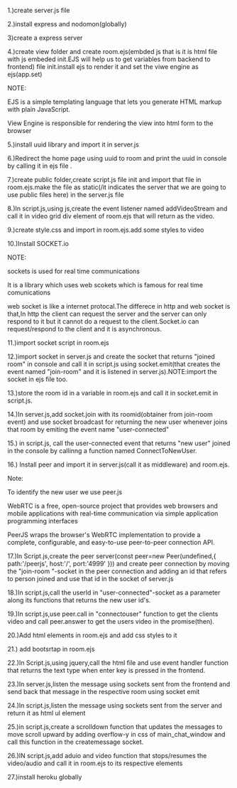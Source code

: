 1.)create server.js file

2.)install express and nodomon(globally)

3)create a express server 

4.)create view folder and create room.ejs(embded js that is it is html file with js embeded init.EJS will help us to get variables from backend to frontend) file init.install ejs to render it and set the viwe engine as ejs(app.set)

NOTE:

EJS is a simple templating language that lets you generate HTML markup with plain JavaScript. 

View Engine is responsible for rendering the view into html form to the browser

5.)install uuid library and import it in server.js

6.)Redirect the home page using uuid to room and print the uuid in console by calling it in ejs file .

7.)create public folder,create script.js file init and import that file in room.ejs.make the  file as static(/it indicates the server that we are going to use public files here) in the server.js file

8.)In script.js,using js,create the event listener named addVideoStream and call it in video grid div element of room.ejs  that will return as the video.

9.)create style.css and import in room.ejs.add some styles to video

10.)Install SOCKET.io

NOTE:

sockets is used for real time communications

It is a library which uses web scokets which is famous for real time comunications

web socket is like a internet protocal.The differece in http and web socket is that,In http the client can request the server and the server can only respond to it but it cannot do a request to the client.Socket.io can request/respond to the client and it is asynchronous.

11.)import socket script in room.ejs

12.)import socket in server.js and create the socket that returns "joined room" in console and call it in script.js using socket.emit(that creates the event named "join-room" and it is listened in server.js).NOTE:import the socket in ejs file too.

13.)store the room id in a  variable in room.ejs and call it in socket.emit in script.js.

14.)In server.js,add socket.join with its roomid(obtainer from join-room event) and use socket broadcast for returning the new user whenever joins that room by emiting the event name "user-connected"

15.) in script.js, call the user-connected event  that returns "new user" joined in the console by callinng  a function named ConnectToNewUser.

16.) Install peer and import it in server.js(call it as middleware) and room.ejs.

Note:

To identify the new user we use peer.js

WebRTC is a free, open-source project that provides web browsers and mobile applications with real-time communication via simple application programming interfaces

PeerJS wraps the browser's WebRTC implementation to provide a complete, configurable, and easy-to-use peer-to-peer connection API.

17.)In Script.js,create the peer server(const peer=new Peer(undefined,{
    path:'/peerjs',
    host:'/',
    port:'4999'
})) and create peer connection by moving the "join-room "-socket in the peer connection and adding an id that refers to person joined and use that id in the socket of server.js 

18.)In script.js,call the userId in "user-connected"-socket as a parameter along its functions that returns the new user id's.

19.)In script.js,use peer.call in "connectouser" function  to get the clients video  and call peer.answer to get the users video in the promise(then).

20.)Add html elements in room.ejs and add css styles to it

21.) add bootsrtap in room.ejs

22.)In Script.js,using jquery,call the html file and use event handler function that returns the text type when enter key is pressed in the frontend.

23.)In server.js,listen the message using sockets sent from the frontend and send back that message in the respective room using socket emit

24.)In script.js,listen the message using sockets sent from the server and return it as html ul element 

25.)in script.js,create a scrolldown function that updates the messages to move scroll upward by adding overflow-y in css of main_chat_window and call this function in the createmessage socket.

26.)IN script.js,add aduio and video function that stops/resumes the video/audio and call it in room.ejs to its respective elements

27.)install heroku globally